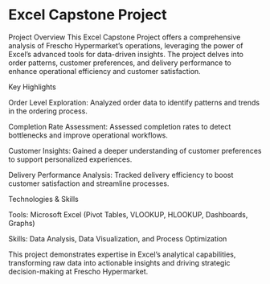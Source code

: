 #  Excel Capstone Project

Project Overview
This Excel Capstone Project offers a comprehensive analysis of Frescho Hypermarket’s operations, leveraging the power of Excel’s advanced tools for data-driven insights. The project delves into order patterns, customer preferences, and delivery performance to enhance operational efficiency and customer satisfaction.

Key Highlights

Order Level Exploration: Analyzed order data to identify patterns and trends in the ordering process.

Completion Rate Assessment: Assessed completion rates to detect bottlenecks and improve operational workflows.

Customer Insights: Gained a deeper understanding of customer preferences to support personalized experiences.

Delivery Performance Analysis: Tracked delivery efficiency to boost customer satisfaction and streamline processes.

Technologies & Skills

Tools: Microsoft Excel (Pivot Tables, VLOOKUP, HLOOKUP, Dashboards, Graphs)

Skills: Data Analysis, Data Visualization, and Process Optimization

This project demonstrates expertise in Excel’s analytical capabilities, transforming raw data into actionable insights and driving strategic decision-making at Frescho Hypermarket.


